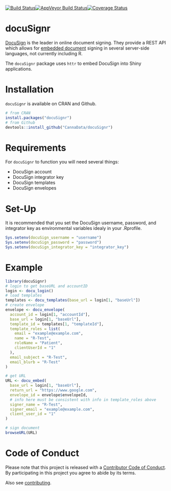 
[![Build Status](https://travis-ci.org/CannaData/docuSignr.svg?branch=master)](https://travis-ci.org/CannaData/docuSignr)[![AppVeyor Build Status](https://ci.appveyor.com/api/projects/status/github/CannaData/docuSignR?branch=master&svg=true)](https://ci.appveyor.com/project/CannaData/docuSignR)[![Coverage Status](https://img.shields.io/codecov/c/github/CannaData/docuSignr/master.svg)](https://codecov.io/github/CannaData/docuSignr?branch=master)

docuSignr
=========

[DocuSign](https://www.docusign.com/) is the leader in online document signing. They provide a REST API which allows for [embedded document](https://www.docusign.com/developer-center/recipes/signing-from-your-app) signing in several server-side languages, not currently including R.

The `docuSignr` package uses `httr` to embed DocuSign into Shiny applications.

Installation
============

`docuSignr` is available on CRAN and Github.

``` r
# from CRAN
install.packages("docuSignr")
# from Github
devtools::install_github("CannaData/docuSignr")
```

Requirements
============

For `docuSignr` to function you will need several things:

-   DocuSign account
-   DocuSign integrator key
-   DocuSign templates
-   DocuSign envelopes

Set-Up
======

It is recommended that you set the DocuSign username, password, and integrator key as environmental variables idealy in your .Rprofile.

``` r
Sys.setenv(docuSign_username = "username")
Sys.setenv(docuSign_password = "password")
Sys.setenv(docuSign_integrator_key = "integrator_key")
```

Example
=======

``` r
library(docuSignr)
# login to get baseURL and accountID
login <- docu_login()
# load templates
templates <- docu_templates(base_url = login[1, "baseUrl"])
# create envelope
envelope <- docu_envelope(
  account_id = login[1, "accountId"],
  base_url = login[1, "baseUrl"],
  template_id = templates[1, "templateId"],
  template_roles = list(
    email = "example@example.com",
    name = "R-Test",
    roleName = "Patient",
    clientUserId = "1"
  ),
  email_subject = "R-Test",
  email_blurb = "R-Test"
)

# get URL
URL <- docu_embed(
  base_url = login[1, "baseUrl"],
  return_url = "https://www.google.com",
  envelope_id = envelope$envelopeId,
  # info here must be consistent with info in template_roles above
  signer_name = "R-Test",
  signer_email = "example@example.com",
  client_user_id = "1"
)

# sign document
browseURL(URL)
```

Code of Conduct
===============

Please note that this project is released with a [Contributor Code of Conduct](CONDUCT.md). By participating in this project you agree to abide by its terms.

Also see [contributing](CONTRIBUTE.md).
